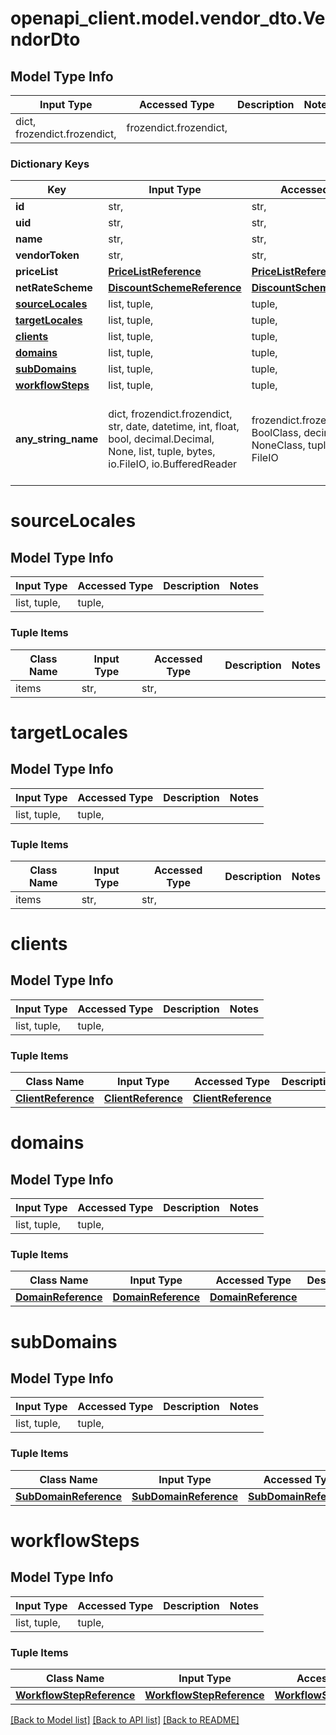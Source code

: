 # openapi_client.model.vendor_dto.VendorDto

## Model Type Info
Input Type | Accessed Type | Description | Notes
------------ | ------------- | ------------- | -------------
dict, frozendict.frozendict,  | frozendict.frozendict,  |  | 

### Dictionary Keys
Key | Input Type | Accessed Type | Description | Notes
------------ | ------------- | ------------- | ------------- | -------------
**id** | str,  | str,  |  | [optional] 
**uid** | str,  | str,  |  | [optional] 
**name** | str,  | str,  |  | [optional] 
**vendorToken** | str,  | str,  |  | [optional] 
**priceList** | [**PriceListReference**](PriceListReference.md) | [**PriceListReference**](PriceListReference.md) |  | [optional] 
**netRateScheme** | [**DiscountSchemeReference**](DiscountSchemeReference.md) | [**DiscountSchemeReference**](DiscountSchemeReference.md) |  | [optional] 
**[sourceLocales](#sourceLocales)** | list, tuple,  | tuple,  |  | [optional] 
**[targetLocales](#targetLocales)** | list, tuple,  | tuple,  |  | [optional] 
**[clients](#clients)** | list, tuple,  | tuple,  |  | [optional] 
**[domains](#domains)** | list, tuple,  | tuple,  |  | [optional] 
**[subDomains](#subDomains)** | list, tuple,  | tuple,  |  | [optional] 
**[workflowSteps](#workflowSteps)** | list, tuple,  | tuple,  |  | [optional] 
**any_string_name** | dict, frozendict.frozendict, str, date, datetime, int, float, bool, decimal.Decimal, None, list, tuple, bytes, io.FileIO, io.BufferedReader | frozendict.frozendict, str, BoolClass, decimal.Decimal, NoneClass, tuple, bytes, FileIO | any string name can be used but the value must be the correct type | [optional]

# sourceLocales

## Model Type Info
Input Type | Accessed Type | Description | Notes
------------ | ------------- | ------------- | -------------
list, tuple,  | tuple,  |  | 

### Tuple Items
Class Name | Input Type | Accessed Type | Description | Notes
------------- | ------------- | ------------- | ------------- | -------------
items | str,  | str,  |  | 

# targetLocales

## Model Type Info
Input Type | Accessed Type | Description | Notes
------------ | ------------- | ------------- | -------------
list, tuple,  | tuple,  |  | 

### Tuple Items
Class Name | Input Type | Accessed Type | Description | Notes
------------- | ------------- | ------------- | ------------- | -------------
items | str,  | str,  |  | 

# clients

## Model Type Info
Input Type | Accessed Type | Description | Notes
------------ | ------------- | ------------- | -------------
list, tuple,  | tuple,  |  | 

### Tuple Items
Class Name | Input Type | Accessed Type | Description | Notes
------------- | ------------- | ------------- | ------------- | -------------
[**ClientReference**](ClientReference.md) | [**ClientReference**](ClientReference.md) | [**ClientReference**](ClientReference.md) |  | 

# domains

## Model Type Info
Input Type | Accessed Type | Description | Notes
------------ | ------------- | ------------- | -------------
list, tuple,  | tuple,  |  | 

### Tuple Items
Class Name | Input Type | Accessed Type | Description | Notes
------------- | ------------- | ------------- | ------------- | -------------
[**DomainReference**](DomainReference.md) | [**DomainReference**](DomainReference.md) | [**DomainReference**](DomainReference.md) |  | 

# subDomains

## Model Type Info
Input Type | Accessed Type | Description | Notes
------------ | ------------- | ------------- | -------------
list, tuple,  | tuple,  |  | 

### Tuple Items
Class Name | Input Type | Accessed Type | Description | Notes
------------- | ------------- | ------------- | ------------- | -------------
[**SubDomainReference**](SubDomainReference.md) | [**SubDomainReference**](SubDomainReference.md) | [**SubDomainReference**](SubDomainReference.md) |  | 

# workflowSteps

## Model Type Info
Input Type | Accessed Type | Description | Notes
------------ | ------------- | ------------- | -------------
list, tuple,  | tuple,  |  | 

### Tuple Items
Class Name | Input Type | Accessed Type | Description | Notes
------------- | ------------- | ------------- | ------------- | -------------
[**WorkflowStepReference**](WorkflowStepReference.md) | [**WorkflowStepReference**](WorkflowStepReference.md) | [**WorkflowStepReference**](WorkflowStepReference.md) |  | 

[[Back to Model list]](../../README.md#documentation-for-models) [[Back to API list]](../../README.md#documentation-for-api-endpoints) [[Back to README]](../../README.md)

